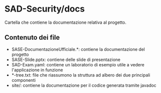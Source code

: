 # SAD-Security/docs

Cartella che contiene la documentazione relativa al progetto.

## Contenuto dei file
- SASE-DocumentazioneUfficiale.*: contiene la documentazione del progetto
- SASE-Slide.pptx: contiene delle slide di presentazione
- SAD-Exam.yaml: contiene un laboratorio di esempio utile a vedere l'applicazione in funzione
- *-tree.txt: file che riassumono la struttura ad albero dei due principali componenti
- site/: contiene la documentazione per il codice generata tramite javadoc
